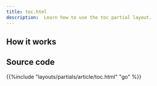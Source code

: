 ```yaml
---
title: toc.html
description:  Learn how to use the toc partial layout.
---
```


## How it works 

## Source code 

{{%include "layouts/partials/article/toc.html" "go" %}}